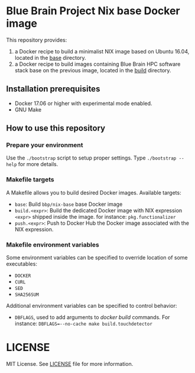 # Blue Brain Project Nix base Docker image

This repository provides:
1. a Docker recipe to build a minimalist NIX image based on Ubuntu 16.04,
  located in the [base](./base) directory.
1. a Docker recipe to build images containing Blue Brain HPC software stack
  base on the previous image, located in the [build](./build) directory.

## Installation prerequisites

* Docker 17.06 or higher with experimental mode enabled.
* GNU Make

## How to use this repository

### Prepare your environment

Use the `./bootstrap` script to setup proper settings. Type `./bootstrap --help` for more details.

### Makefile targets

A Makefile allows you to build desired Docker images. Available targets:

* `base`: Build `bbp/nix-base` base Docker image
* `build.<expr>`: Build the dedicated Docker image with NIX expression `<expr>` shipped inside the image. for instance: `pkg.functionalizer`
* `push.<expr>`: Push to Docker Hub the Docker image associated with the NIX expression.

### Makefile environment variables

Some environment variables can be specified to override location of some executables:

* `DOCKER`
* `CURL`
* `SED`
* `SHA256SUM`

Additional environment variables can be specified to control behavior:

* `DBFLAGS`, used to add arguments to *docker build* commands.
  For instance: `DBFLAGS=--no-cache make build.touchdetector`

# LICENSE

MIT License. See [LICENSE](./LICENSE) file for more information.
